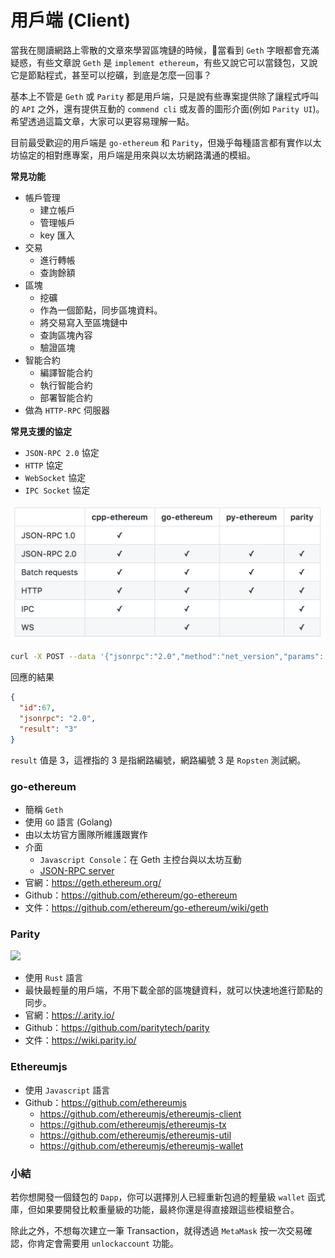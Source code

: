 # 用戶端 (Client)

當我在閱讀網路上零散的文章來學習區塊鏈的時候，當看到 `Geth` 字眼都會充滿疑惑，有些文章說 `Geth` 是 `implement ethereum`，有些又說它可以當錢包，又說它是節點程式，甚至可以挖礦，到底是怎麼一回事？

基本上不管是 `Geth` 或 `Parity` 都是用戶端，只是說有些專案提供除了讓程式呼叫的 `API` 之外，還有提供互動的 `commend cli` 或友善的圖形介面(例如 `Parity UI`)。希望透過這篇文章，大家可以更容易理解一點。

目前最受歡迎的用戶端是 `go-ethereum` 和 `Parity`，但幾乎每種語言都有實作以太坊協定的相對應專案，用戶端是用來與以太坊網路溝通的模組。

**常見功能**

* 帳戶管理
  * 建立帳戶
  * 管理帳戶
  * key 匯入
* 交易
  * 進行轉帳
  * 查詢餘額
* 區塊
  * 挖礦
  * 作為一個節點，同步區塊資料。
  * 將交易寫入至區塊鏈中
  * 查詢區塊內容
  * 驗證區塊
* 智能合約
  * 編譯智能合約
  * 執行智能合約
  * 部署智能合約
* 做為 `HTTP-RPC` 伺服器

**常見支援的協定**

* `JSON-RPC 2.0` 協定
* `HTTP` 協定
* `WebSocket` 協定
* `IPC Socket` 協定

![](assets/07_support.png)

```sh
curl -X POST --data '{"jsonrpc":"2.0","method":"net_version","params":[],"id":67}'
```

回應的結果

```json
{
  "id":67,
  "jsonrpc": "2.0",
  "result": "3"
}
```

`result` 值是 3，這裡指的 3 是指網路編號，網路編號 3 是 `Ropsten` 測試網。

### go-ethereum

* 簡稱 `Geth`
* 使用 `GO` 語言 (Golang)
* 由以太坊官方團隊所維護跟實作
* 介面
  * `Javascript Console`：在 Geth 主控台與以太坊互動
  * [JSON-RPC server](https://github.com/ethereum/wiki/wiki/JSON-RPC)
* 官網：<https://geth.ethereum.org/>
* Github：<https://github.com/ethereum/go-ethereum>
* 文件：<https://github.com/ethereum/go-ethereum/wiki/geth>

### Parity

![](https://wiki.parity.io/images/logo-parity.jpg)

* 使用 `Rust` 語言
* 最快最輕量的用戶端，不用下載全部的區塊鏈資料，就可以快速地進行節點的同步。
* 官網：<https://.arity.io/>
* Github：<https://github.com/paritytech/parity>
* 文件：<https://wiki.parity.io/>

### Ethereumjs

* 使用 `Javascript` 語言
* Github：<https://github.com/ethereumjs>
  * <https://github.com/ethereumjs/ethereumjs-client>
  * <https://github.com/ethereumjs/ethereumjs-tx>
  * <https://github.com/ethereumjs/ethereumjs-util>
  * <https://github.com/ethereumjs/ethereumjs-wallet>

### 小結

若你想開發一個錢包的 `Dapp`，你可以選擇別人已經重新包過的輕量級 `wallet` 函式庫，但如果要開發比較重量級的功能，最終你還是得直接跟這些模組整合。

除此之外，不想每次建立一筆 Transaction，就得透過 `MetaMask` 按一次交易確認，你肯定會需要用 `unlockaccount` 功能。